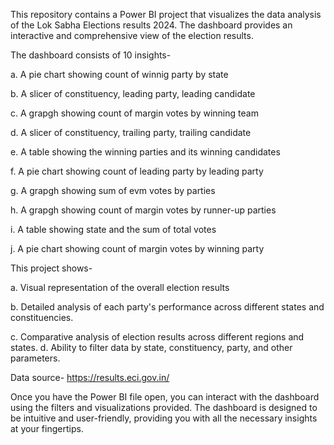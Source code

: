 This repository contains a Power BI project that visualizes the data analysis of the Lok Sabha Elections  results 2024.
The dashboard provides an interactive and comprehensive view of the election results.

The dashboard consists of 10 insights-

a.  A pie chart showing count of winnig party by state

b.  A slicer of constituency, leading party, leading candidate

c.  A grapgh showing count of margin votes by winning team

d.  A slicer of constituency, trailing party, trailing candidate

e.  A table showing the winning parties and its winning candidates

f.  A pie chart showing count of leading party by leading party

g.  A grapgh showing sum of evm votes by parties

h.  A grapgh showing count of margin votes by runner-up parties

i.  A table showing state and the sum of total votes

j.  A pie chart showing count of margin votes by winning party

    
This project shows- 

a. Visual representation of the overall election results

b. Detailed analysis of each party's performance across different states and constituencies.

c. Comparative analysis of election results across different regions and states.
d. Ability to filter data by state, constituency, party, and other parameters.

Data source- https://results.eci.gov.in/

Once you have the Power BI file open, you can interact with the dashboard using the filters and visualizations provided.
The dashboard is designed to be intuitive and user-friendly, providing you with all the necessary insights at your fingertips.
     
